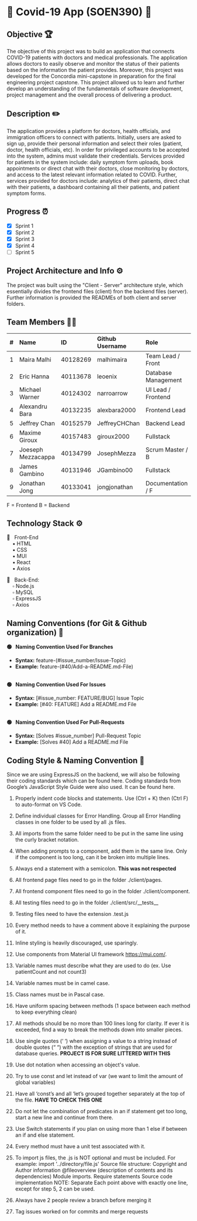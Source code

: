 
# :wave: Covid-19 App (SOEN390) :wave: <br>

## Objective :trophy:

The objective of this project was to build an application that connects COVID-19 patients with doctors and medical professionals. The application allows doctors to easily observe and monitor the status of their patients based on the information the patient provides. Moreover, this project was developed for the Concordia mini-capstone in preparation for the final engineering project capstone. This project allowed us to learn and further develop an understanding of the fundamentals of software development, project management and the overall process of delivering a product.

## Description :pencil2:

The application provides a platform for doctors, health officials, and immigration officers to connect with patients. Initially, users are asked to sign up, provide their personal information and select their roles (patient, doctor, health officials, etc). In order for privileged accounts to be accepted into the system, admins must validate their credentials. Services provided for patients in the system include: daily symptom form uploads, book appointments or direct chat with their doctors, close monitoring by doctors, and access to the latest relevant information related to COVID. Further, services provided for doctors include: analytics of their patients, direct chat with their patients, a dashboard containing all their patients, and patient symptom forms. 


## Progress :alarm_clock:

- [X]  Sprint 1
- [X]  Sprint 2
- [X]  Sprint 3
- [x]  Sprint 4
- [ ]  Sprint 5

## Project Architecture and Info :gear:

The project was built using the "Client - Server" architecture style, which essentially divides the frontend files (client) fron the backend files (server). Further information is provided the READMEs of both client and server folders.  

## Team Members :technologist:

| #   | Name                 | ID        | Github Username     | Role               |
| --- | :------------------- | :-------- | :------------------ |:-------------------|
| 1   | Maira Malhi          | 40128269  |  malhimaira         | Team Lead / Front  |
| 2   | Eric Hanna           | 40113678  |  leoenix            | Database Management|
| 3   | Michael Warner       | 40124302  |  narroarrow         | UI Lead / Frontend |
| 4   | Alexandru Bara       | 40132235  |  alexbara2000       | Frontend Lead      |
| 5   | Jeffrey Chan         | 40152579  |  JeffreyCHChan      | Backend Lead       |
| 6   | Maxime Giroux        | 40157483  |  giroux2000         | Fullstack          |
| 7   | Joeseph Mezzacappa   | 40134799  |  JosephMezza        | Scrum Master / B   |
| 8   | James Gambino        | 40131946  |  JGambino00         | Fullstack          |
| 9   | Jonathan Jong        | 40133041  |  jongjonathan       | Documentation / F  |

F = Frontend B = Backend

## Technology Stack :gear:

:black_square_button: &nbsp; Front-End <br>
&nbsp;&nbsp;&nbsp; :black_small_square: HTML <br>
&nbsp;&nbsp;&nbsp; :black_small_square: CSS <br>
&nbsp;&nbsp;&nbsp; :black_small_square: MUI <br>
&nbsp;&nbsp;&nbsp; :black_small_square: React <br>
&nbsp;&nbsp;&nbsp; :black_small_square: Axios <br>

:white_square_button: &nbsp; Back-End: <br>
&nbsp;&nbsp;&nbsp; :white_small_square: Node.js<br>
&nbsp;&nbsp;&nbsp; :white_small_square: MySQL <br>
&nbsp;&nbsp;&nbsp; :white_small_square: ExpressJS <br>
&nbsp;&nbsp;&nbsp; :white_small_square: Axios <br>


## Naming Conventions (for Git & Github organization) :green_book:


**:green_circle: &nbsp; Naming Convention Used For Branches** <br>
* **Syntax:** feature-(#issue_number/Issue-Topic) <br>
* **Example:** feature-(#40/Add-a-README.md-File) <br><br>
   
**:green_circle: &nbsp; Naming Convention Used For Issues** <br>
* **Syntax:** [#issue_number: FEATURE/BUG] Issue Topic <br>
* **Example:** [#40: FEATURE] Add a README.md File <br><br>

**:green_circle: &nbsp; Naming Convention Used For Pull-Requests** <br>
* **Syntax:** [Solves #issue_number] Pull-Request Topic <br>
* **Example:** [Solves #40] Add a README.md File<br>

## Coding Style & Naming Convention :notebook: 

Since we are using ExpressJS on the backend, we will also be following their coding standards which can be found here. Coding standards from Google’s JavaScript Style Guide were also used. It can be found here.

1. Properly indent code blocks and statements. Use (Ctrl + K) then (Ctrl F) to auto-format on VS Code.

2. Define individual classes for Error Handling. Group all Error Handling classes in one folder to be used by all .js files.

3. All imports from the same folder need to be put in the same line using the curly bracket notation.

4. When adding prompts to a component, add them in the same line. Only if the component is too long, can it be broken into multiple lines.

5. Always end a statement with a semicolon. **This was not respected**

6. All frontend page files need to go in the folder ./client/pages.

7. All frontend component files need to go in the folder ./client/component.

8. All testing files need to go in the folder ./client/src/\_\_tests__

9. Testing files need to have the extension .test.js

10. Every method needs to have a comment above it explaining the purpose of it.

11. Inline styling is heavily discouraged, use sparingly.

12. Use components from Material UI framework https://mui.com/.

13. Variable names must describe what they are used to do (ex. Use patientCount and not count3)

14. Variable names must be in camel case.

15. Class names must be in Pascal case.

16. Have uniform spacing between methods (1 space between each method to keep everything clean)

17. All methods should be no more than 100 lines long for clarity. If ever it is exceeded, find a way to break the methods down into smaller pieces.

18. Use single quotes (‘ ‘) when assigning a value to a string instead of double quotes (“ “) with the exception of strings that are used for database queries. **PROJECT IS FOR SURE LITTERED WITH THIS**

18. Use dot notation when accessing an object's value.

19. Try to use const and let instead of var (we want to limit the amount of global variables)

20. Have all ‘const’s and all ‘let’s grouped together separately at the top of the file. **HAVE TO CHECK THIS ONE**

21. Do not let the combination of predicates in an if statement get too long, start a new line and continue from there.

22. Use Switch statements if you plan on using more than 1 else if between an if and else statement. 

24. Every method must have a unit test associated with it.

25. To import js files, the .js is NOT optional and must be included. For example: 
   import '../directory/file.js'
   Source file structure:
   Copyright and Author information 
   @fileoverview (description of contents and its dependencies)
   Module imports.
   Require statements
   Source code implementation
   NOTE: Separate Each point above with exactly one line, except for step 5, 2 can be used. 

26. Always have 2 people review a branch before merging it

27. Tag issues worked on for commits and merge requests

